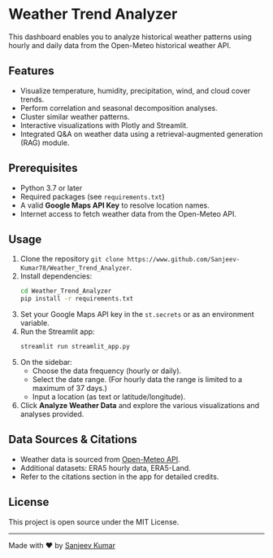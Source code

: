 # Weather Trend Analyzer

This dashboard enables you to analyze historical weather patterns using hourly and daily data from the Open-Meteo historical weather API.

## Features
- Visualize temperature, humidity, precipitation, wind, and cloud cover trends.
- Perform correlation and seasonal decomposition analyses.
- Cluster similar weather patterns.
- Interactive visualizations with Plotly and Streamlit.
- Integrated Q&A on weather data using a retrieval-augmented generation (RAG) module.

## Prerequisites
- Python 3.7 or later
- Required packages (see `requirements.txt`)
- A valid **Google Maps API Key** to resolve location names.
- Internet access to fetch weather data from the Open-Meteo API.

## Usage
1. Clone the repository `git clone https://www.github.com/Sanjeev-Kumar78/Weather_Trend_Analyzer`.
2. Install dependencies:
   ```bash
   cd Weather_Trend_Analyzer
   pip install -r requirements.txt
   ```
3. Set your Google Maps API key in the `st.secrets` or as an environment variable.
4. Run the Streamlit app:
   ```bash
   streamlit run streamlit_app.py
   ```
5. On the sidebar:
   - Choose the data frequency (hourly or daily).
   - Select the date range. (For hourly data the range is limited to a maximum of 37 days.)
   - Input a location (as text or latitude/longitude).
6. Click **Analyze Weather Data** and explore the various visualizations and analyses provided.

## Data Sources & Citations
- Weather data is sourced from [Open-Meteo API](https://open-meteo.com/).
- Additional datasets: ERA5 hourly data, ERA5-Land.
- Refer to the citations section in the app for detailed credits.

## License
This project is open source under the MIT License.

---

Made with ❤️ by [Sanjeev Kumar](https://github.com/Sanjeev-Kumar78)
